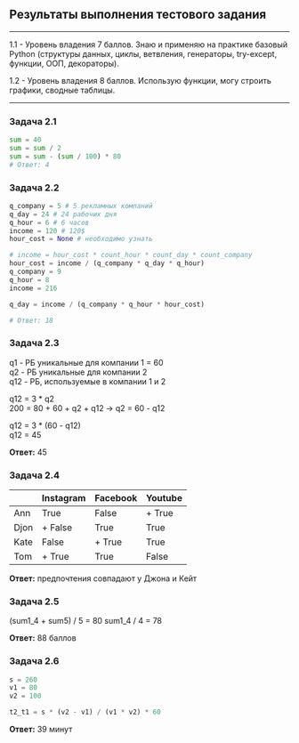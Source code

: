 ## Результаты выполнения тестового задания
***
1.1 - Уровень владения 7 баллов. Знаю и применяю на практике базовый Python
(структуры данных, циклы, ветвления, генераторы, try-except, функции, ООП, декораторы).

1.2 - Уровень владения 8 баллов. Использую функции, могу строить графики, сводные таблицы.
***
### Задача 2.1
```python
sum = 40
sum = sum / 2
sum = sum - (sum / 100) * 80
# Ответ: 4
```
### Задача 2.2
```python
q_company = 5 # 5 рекламных компаний
q_day = 24 # 24 рабочих дня
q_hour = 6 # 6 часов
income = 120 # 120$
hour_cost = None # необходимо узнать

# income = hour_cost * count_hour * count_day * count_company
hour_cost = income / (q_company * q_day * q_hour)
q_company = 9
q_hour = 8
income = 216

q_day = income / (q_company * q_hour * hour_cost)

# Ответ: 18
```
### Задача 2.3

q1 - РБ уникальные для компании 1 = 60 \
q2 - РБ уникальные для компании 2 \
q12 - РБ, используемые в компании 1 и 2

q12 = 3 * q2 \
200 = 80 + 60 + q2 + q12 -> q2 = 60 - q12

q12 = 3 * (60 - q12) \
q12 = 45

**Ответ:** 45

### Задача 2.4

|      | Instagram | Facebook | Youtube |
|------|-----------|----------|---------|
| Ann  | True      | False    | + True  |
| Djon | + False   | True     | True    |
| Kate | False     | + True   | True    |
| Tom  | + True    | True     | False   |

**Ответ:** предпочтения совпадают у Джона и Кейт
### Задача 2.5
(sum1_4 + sum5) / 5 = 80
sum1_4 / 4 = 78

**Ответ:** 88 баллов
### Задача 2.6
```python
s = 260
v1 = 80
v2 = 100

t2_t1 = s * (v2 - v1) / (v1 * v2) * 60
```
**Ответ:** 39 минут
